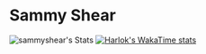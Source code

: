 # Sammy Shear

![sammyshear's Stats](https://github-readme-stats.vercel.app/api?username=sammyshear&show_icons=true&hide_border=true&count_private=true)
[![Harlok's WakaTime stats](https://github-readme-stats.vercel.app/api/wakatime?username=sammyshear)](https://github.com/anuraghazra/github-readme-stats)
